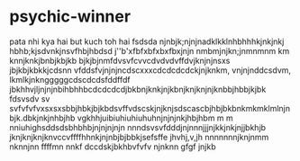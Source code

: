  # psychic-winner
pata nhi kya hai but kuch toh hai
fsdsda
njnbjk;njnjnadklkklnhbhhhkjnkjnkj
 hbhb;kjsdvnkjnsvfhbjhbdsd
 j''b'xfbfxbfxbxfbxjnjn
 nmbmjnjkn;jnmnmnm km knnjknkjbnbjkbjkb
 bjkjbjnmfdvsvfcvvcdvdvdvffdvjknjnjnsxs jbjkbjkbkkjcdsnn
  vfddsfvjnjnjncdscxxxcdcdcdcdckjnjknkm, vnjnjnddcsdvm, lkmlkjnkngggggcdscdcdsfddffdf
 jbkhhvjljnjnjnbihbhhbcdcdcdcdjbkbnjknkjnjkbnjknjknjnjknbbjhbbjkjbk
 fdsvsdv sv svfvfvfvxsxsxsbbjhbkjbjkbdsvffvdscskjnjknjsdscascbjhbjbkbnkmkmklmlnjnbjk.dbkjnkjnhbjhb
vgkhhjuibiuhiuhiuhuhnjnjnjnkjhbjhbm m m nniuhighsddsdsbhbhbjnjnjnjnjn
nnndsvsvfdddjnjnnnjjjnjkkjnkjnjjbkhjb
jknjknjknjknvccvffffhhnkjnjnbjbjbbkjsefsffe
jhvhj,v,jh
nnnnnnnjknjnmm nknnjnn ffffmn nnkf
dccdskjbkhbvfvfv
njnknn
gfgf
jnjkb
